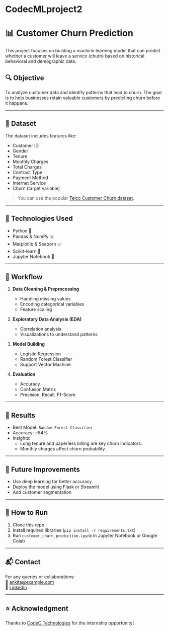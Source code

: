 # CodecMLproject2
# 📊 Customer Churn Prediction

This project focuses on building a machine learning model that can predict whether a customer will leave a service (churn) based on historical behavioral and demographic data.

## 🔍 Objective

To analyze customer data and identify patterns that lead to churn. The goal is to help businesses retain valuable customers by predicting churn before it happens.

---

## 📁 Dataset

The dataset includes features like:
- Customer ID
- Gender
- Tenure
- Monthly Charges
- Total Charges
- Contract Type
- Payment Method
- Internet Service
- Churn (target variable)

> You can use the popular [Telco Customer Churn dataset](https://www.kaggle.com/blastchar/telco-customer-churn).

---

## 🧠 Technologies Used

- Python 🐍  
- Pandas & NumPy 📊  
- Matplotlib & Seaborn 📈  
- Scikit-learn 🤖  
- Jupyter Notebook 📓

---

## 🔧 Workflow

1. **Data Cleaning & Preprocessing**
   - Handling missing values
   - Encoding categorical variables
   - Feature scaling

2. **Exploratory Data Analysis (EDA)**
   - Correlation analysis
   - Visualizations to understand patterns

3. **Model Building**
   - Logistic Regression
   - Random Forest Classifier
   - Support Vector Machine

4. **Evaluation**
   - Accuracy
   - Confusion Matrix
   - Precision, Recall, F1-Score

---

## 📝 Results

- Best Model: `Random Forest Classifier`
- Accuracy: ~84%
- Insights:
  - Long tenure and paperless billing are key churn indicators.
  - Monthly charges affect churn probability.

---

## 🚀 Future Improvements

- Use deep learning for better accuracy
- Deploy the model using Flask or Streamlit
- Add customer segmentation

---

## 📎 How to Run

1. Clone this repo
2. Install required libraries (`pip install -r requirements.txt`)
3. Run `customer_churn_prediction.ipynb` in Jupyter Notebook or Google Colab

---

## 📬 Contact

For any queries or collaborations:  
📧 ankita@example.com  
🔗 [LinkedIn](https://www.linkedin.com/in/your-link)

---

## ⭐ Acknowledgment

Thanks to [CodeC Technologies](https://codectechnologies.in) for the internship opportunity!
